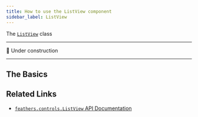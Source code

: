 ```yaml
---
title: How to use the ListView component
sidebar_label: ListView
---
```


The [`ListView`](https://api.feathersui.com/current/feathers/controls/ListView.html) class

---

🚧 Under construction

---

## The Basics

## Related Links

- [`feathers.controls.ListView` API Documentation](https://api.feathersui.com/current/feathers/controls/ListView.html)
